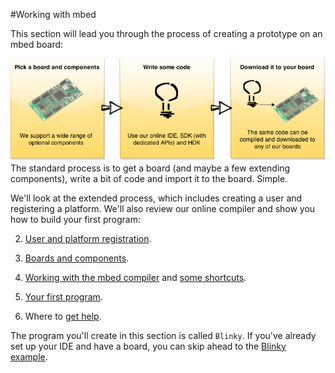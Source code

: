 <head>
<link href="https://github.com/ARMmbed/Handbooks_v2/blob/master/FullCSS.css" type="text/css" rel="stylesheet"></link>
</head>


#Working with mbed

This section will lead you through the process of creating a prototype on an mbed board:

<div id="imagec">
<img src="/Getting_Started/Images/fullmbedprocess.png">
</div>
<div id="caption">
The standard process is to get a board (and maybe a few extending components), write a bit of code and import it to the board. Simple.
</div>

We'll look at the extended process, which includes creating a user and registering a platform. We'll also review our online compiler and show you how to build your first program:

2. [User and platform registration](/Getting_Started/User_Plat_Reg/). 

1. [Boards and components](/Introduction/Plat_Comp_Intro/). 

3. [Working with the mbed compiler](/Getting_Started/Using_IDE/) and [some shortcuts](/Getting_Started/IDE_Shortcuts/).

4. [Your first program](/Getting_Started/First_Pro/).

5. Where to [get help](/Getting_Started/Questions/).

The program you'll create in this section is called `Blinky`. If you've already set up your IDE and have a board, you can skip ahead to the [Blinky example](/Getting_Started/First_Pro/).
